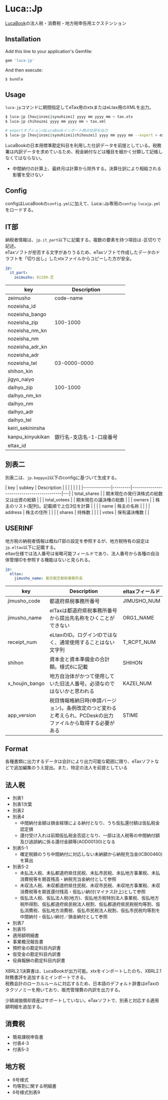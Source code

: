 # Luca::Jp

[LucaBook](https://github.com/chumaltd/luca/blob/master/lucabook/)の法人税・消費税・地方税申告用エクステンション

## Installation

Add this line to your application's Gemfile:

```ruby
gem 'luca-jp'
```

And then execute:

```bash
$ bundle
```

## Usage

`luca-jp`コマンドに期間指定してeTax用のxtxまたはeLtax用のXMLを出力。

```bash
$ luca-jp [houjinzei|syouhizei] yyyy mm yyyy mm > tax.xtx
$ luca-jp chihouzei yyyy mm yyyy mm > tax.xml

# exportオプションはLucaBookインポート用の仕訳を出力
$ luca-jp [houjinzei|syouhizei|chihouzei] yyyy mm yyyy mm --export > export.json
```

LucaBookの日本用標準勘定科目を利用した仕訳データを前提としている。税務署は内訳データを求めているため、税金納付などは種目を細かく分類して記帳しなくてはならない。

* 中間納付の計算上、最終月は計算から除外する。決算仕訳により相殺される影響を受けない


## Config

configはLucaBookの`config.yml`に加えて、Luca::Jp専用の`config-lucajp.yml`をロードする。

IT部
------------

納税者情報は、`jp.it_part`以下に記載する。複数の要素を持つ項目は`-`区切りで記述。  
eTaxソフトが拒否する文字がありうるため、eTaxソフトで作成したデータのドラフトを「切り出し」したxtxファイルからコピーした方が安全。

```yaml
jp:
  it_part:
    zeimusho: 01109-芝
```

| key              |              Description |   |
|------------------|--------------------------|---|
| zeimusho         |                code-name |   |
| nozeisha_id      |                          |   |
| nozeisha_bango   |                          |   |
| nozeisha_zip     |                 100-1000 |   |
| nozeisha_nm_kn   |                          |   |
| nozeisha_nm      |                          |   |
| nozeisha_adr_kn  |                          |   |
| nozeisha_adr     |                          |   |
| nozeisha_tel     |             03-0000-0000 |   |
| shihon_kin       |                          |   |
| jigyo_naiyo      |                          |   |
| daihyo_zip       |                 100-1000 |   |
| daihyo_nm_kn     |                          |   |
| daihyo_nm        |                          |   |
| daihyo_adr       |                          |   |
| daihyo_tel       |                          |   |
| keiri_sekininsha |                          |   |
| kanpu_kinyukikan | 銀行名-支店名-1-口座番号 |   |
| eltax_id         |                          |   |

別表二
------------

別表二は、`jp.beppyo2`以下のconfigに基づいて生成する。

| key          | subkey  | Description                               |   |
|              |         |                                           |   |
|--------------|---------|-------------------------------------------|---|
| total_shares |         | 期末現在の発行済株式の総数又は出資の総額  |   |
| total_votees |         | 期末現在の議決権の総数                    |   |
| owners       |         | 株主のリスト(配列)。記載順で上位3位を計算 |   |
|              | name    | 株主の名称                                |   |
|              | address | 株主の住所                                |   |
|              | shares  | 持株数                                    |   |
|              | votes   | 保有議決権数                              |   |


USERINF
------------

地方税の納税者情報は概ねIT部の設定を参照するが、地方税特有の設定は`jp.eltax`以下に記載する。  
eltax仕様では法人番号は省略可能フィールドであり、法人番号から各種の自治体管理IDを参照する機能はないと見られる。

```yaml
jp:
  eltax:
    jimusho_name: 東京都芝都税事務所長
```

| key            | Description                                                                                                  | eltaxフィールド |
|----------------|--------------------------------------------------------------------------------------------------------------|-----------------|
| jimusho_code   | 都道府県税事務所番号                                                                                         | JIMUSHO_NUM     |
| jimusho_name   | elTaxは都道府県税事務所番号から提出先名称をひくことができない                                                | ORG1_NAME       |
| receipt_num    | eLtaxのID。ログインIDではなく、通常使用することはない文字列                                                  | T_RCPT_NUM      |
| shihon         | 資本金と資本準備金の合計額。様式6に記載                                                                      | SHIHON          |
| x_houjin_bango | 地方自治体がかつて使用していた旧法人番号。必須なのではないかと思われる                                       | KAZEI_NUM       |
| app_version    | 税目情報格納日時(申請バージョン)。条例改定のつど変わると考えられ、PCDeskの出力ファイルから取得する必要がある | STIME           |


## Format

各種書類に出力するデータは会計により出力可能な範囲に限り、eTaxソフトなどで追加編集のうえ提出。また、特定の法人を前提としている

法人税
---------

* 別表1
* 別表1次葉
* 別表2
* 別表4
  * 中間納付金額は損金経理による納付となり、うち仮払還付額は仮払税金認定損
  * 還付受け入れは前期仮払税金否認となり、一部は法人税等の中間納付額及び過誤納に係る還付金額等(AOD00130)となる
* 別表5-1
  * 確定税額のうち中間納付に対応しない未納額から納税充当金(ICB00460)を算出
* 別表5-2
  * 未払法人税、未払都道府県住民税、未払市民税、未払地方事業税、未払消費税等を期首残高・納税充当金納付として参照
  * 未収法人税、未収都道府県住民税、未収市民税、未収地方事業税、未収消費税等を期首還付残高・仮払い納付(マイナス計上)として参照
  * 仮払法人税、仮払法人税(地方)、仮払地方税特別法人事業税、仮払地方税所得割、仮払都道府県民税法人税割、仮払都道府県民税税均等割、仮払消費税、仮払地方消費税、仮払市民税法人税割、仮払市民税均等割を中間納付・仮払い納付／損金納付として参照
* 別表7
* 別表15
* 適用額明細書
* 事業概況報告書
* 預貯金の勘定科目内訳書
* 仮受金の勘定科目内訳書
* 役員報酬の勘定科目内訳書

XBRL2.1決算書は、LucaBookが出力可能。xtxをインポートしたのち、XBRL2.1財務書評を追加するとインポートできる。  
税務会計のローカルルールに対応するため、日本語のデフォルト辞書はeTaxのタクソノミーを用いており、販売管理費の内訳を出力する。

少額減価償却資産はサポートしていない。eTaxソフトで、別表と対応する適用額明細を追加する。


消費税
---------

* 簡易課税申告書
* 付表4-3
* 付表5-3


地方税
---------

* 6号様式
* 均等割に関する明細書
* 6号様式別表9
